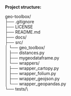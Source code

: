 **Project structure:**

geo-toolbox/\
├── .gitignore\
├── LICENSE\
├── README.md\
├── docs/\
├── src/\
│   └── geo_toolbox/\
│       ├── distances.py\
│       ├── mygeodataframe.py\
│       └── wrappers/\
│           ├── wrapper_cartopy.py\
│           ├── wrapper_folium.py\
│           ├── wrapper_geojson.py\
│           └── wrapper_geopandas.py\
└── tests/\
